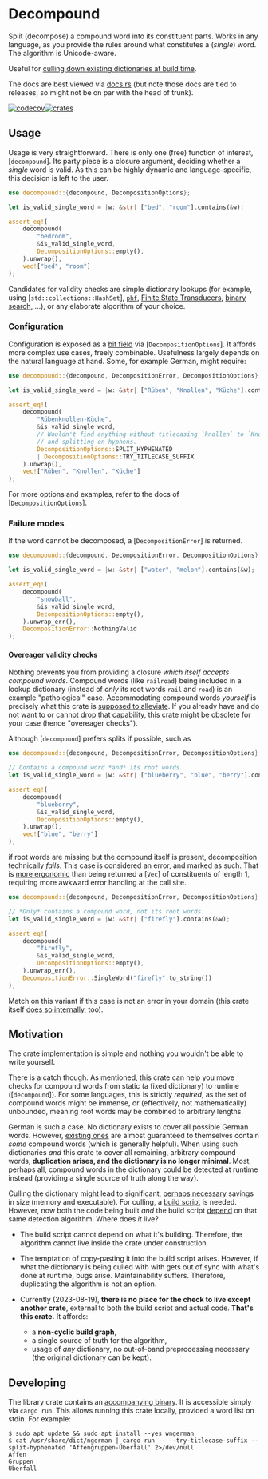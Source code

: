 # Decompound

Split (decompose) a compound word into its constituent parts. Works in any language, as
you provide the rules around what constitutes a (*single*) word. The algorithm is
Unicode-aware.

Useful for [culling down existing dictionaries at build time](#motivation).

The docs are best viewed via [docs.rs](https://docs.rs/decompound) (but note those docs
are tied to releases, so might not be on par with the head of trunk).

[![codecov](https://codecov.io/github/alexpovel/decompound/graph/badge.svg?token=VCCO4HF6MT)](https://codecov.io/github/alexpovel/decompound)[![crates](https://img.shields.io/crates/v/decompound.svg)](https://crates.io/crates/decompound)

## Usage

Usage is very straightforward. There is only one (free) function of interest,
[`decompound`]. Its party piece is a closure argument, deciding whether a *single* word
is valid. As this can be highly dynamic and language-specific, this decision is left to
the user.

```rust
use decompound::{decompound, DecompositionOptions};

let is_valid_single_word = |w: &str| ["bed", "room"].contains(&w);

assert_eq!(
    decompound(
        "bedroom",
        &is_valid_single_word,
        DecompositionOptions::empty(),
    ).unwrap(),
    vec!["bed", "room"]
);
```

Candidates for validity checks are simple dictionary lookups (for example, using
[`std::collections::HashSet`], [`phf`](https://crates.io/crates/phf), [Finite State
Transducers](https://docs.rs/fst/latest/fst/), [binary
search](https://docs.rs/b4s/latest/b4s/), ...), or any elaborate algorithm of your
choice.

### Configuration

Configuration is exposed as a [bit
field](https://docs.rs/bitflags/latest/bitflags/index.html) via
[`DecompositionOptions`]. It affords more complex use cases, freely combinable.
Usefulness largely depends on the natural language at hand. Some, for example German,
might require:

```rust
use decompound::{decompound, DecompositionError, DecompositionOptions};

let is_valid_single_word = |w: &str| ["Rüben", "Knollen", "Küche"].contains(&w);

assert_eq!(
    decompound(
        "Rübenknollen-Küche",
        &is_valid_single_word,
        // Wouldn't find anything without titlecasing `knollen` to `Knollen`,
        // and splitting on hyphens.
        DecompositionOptions::SPLIT_HYPHENATED
        | DecompositionOptions::TRY_TITLECASE_SUFFIX
    ).unwrap(),
    vec!["Rüben", "Knollen", "Küche"]
);
```

For more options and examples, refer to the docs of [`DecompositionOptions`].

### Failure modes

If the word cannot be decomposed, a [`DecompositionError`] is returned.

```rust
use decompound::{decompound, DecompositionError, DecompositionOptions};

let is_valid_single_word = |w: &str| ["water", "melon"].contains(&w);

assert_eq!(
    decompound(
        "snowball",
        &is_valid_single_word,
        DecompositionOptions::empty(),
    ).unwrap_err(),
    DecompositionError::NothingValid
);
```

#### Overeager validity checks

Nothing prevents you from providing a closure *which itself accepts compound words*.
Compound words (like `railroad`) being included in a lookup dictionary (instead of
*only* its root words `rail` and `road`) is an example "pathological" case.
Accommodating compound words *yourself* is precisely what this crate is [supposed to
alleviate](#motivation). If you already have and do not want to or cannot drop that
capability, this crate might be obsolete for your case (hence "overeager checks").

Although [`decompound`] prefers splits if possible, such as

```rust
use decompound::{decompound, DecompositionError, DecompositionOptions};

// Contains a compound word *and* its root words.
let is_valid_single_word = |w: &str| ["blueberry", "blue", "berry"].contains(&w);

assert_eq!(
    decompound(
        "blueberry",
        &is_valid_single_word,
        DecompositionOptions::empty(),
    ).unwrap(),
    vec!["blue", "berry"]
);
```

if root words are missing but the compound itself is present, decomposition technically
*fails*. This case is considered an error, and marked as such. That is [more
ergonomic](https://lexi-lambda.github.io/blog/2019/11/05/parse-don-t-validate/) than
being returned a [`Vec`] of constituents of length 1, requiring more awkward error
handling at the call site.

```rust
use decompound::{decompound, DecompositionError, DecompositionOptions};

// *Only* contains a compound word, not its root words.
let is_valid_single_word = |w: &str| ["firefly"].contains(&w);

assert_eq!(
    decompound(
        "firefly",
        &is_valid_single_word,
        DecompositionOptions::empty(),
    ).unwrap_err(),
    DecompositionError::SingleWord("firefly".to_string())
);
```

Match on this variant if this case is not an error in your domain (this crate itself
[does so
internally](https://github.com/alexpovel/decompound/blob/b2f4151940c4c55bdb3684c2b74f6336faaf9d2e/src/lib.rs#L187-L190),
too).

## Motivation

The crate implementation is simple and nothing you wouldn't be able to write yourself.

There is a catch though. As mentioned, this crate can help you move checks for compound
words from static (a fixed dictionary) to runtime ([`decompound`]). For some languages,
this is strictly *required*, as the set of compound words might be immense, or
(effectively, not mathematically) unbounded, meaning root words may be combined to
arbitrary lengths.

German is such a case. No dictionary exists to cover all possible
German words. However, [existing ones](https://sourceforge.net/projects/germandict/) are
almost guaranteed to themselves contain *some* compound words (which is generally
helpful). When using such dictionaries *and* this crate to cover all remaining,
arbitrary compound words, **duplication arises, and the dictionary is no longer
minimal**. Most, perhaps all, compound words in the dictionary could be detected at
runtime instead (providing a single source of truth along the way).

Culling the dictionary might lead to significant, [perhaps
necessary](https://github.com/rust-lang/crates.io/issues/195) savings in size (memory
and executable). For culling, a [build
script](https://doc.rust-lang.org/cargo/reference/build-scripts.html) is needed.
However, now both the code being built *and* the build script
[depend](https://doc.rust-lang.org/cargo/reference/specifying-dependencies.html#build-dependencies)
on that same detection algorithm. Where does *it* live?

- The build script cannot depend on what it's building. Therefore, the algorithm cannot
  live inside the crate under construction.
- The temptation of copy-pasting it into the build script arises. However, if what the
  dictionary is being culled with with gets out of sync with what's done at runtime,
  bugs arise. Maintainability suffers. Therefore, duplicating the algorithm is not an
  option.
- Currently (2023-08-19), **there is no place for the check to live except another
  crate**, external to both the build script and actual code. **That's this crate.** It
  affords:

  - a **non-cyclic build graph**,
  - a single source of truth for the algorithm,
  - usage of *any* dictionary, no out-of-band preprocessing necessary (the original
  dictionary can be kept).

## Developing

The library crate contains an [accompanying binary](./src/main.rs). It is accessible
simply via `cargo run`. This allows running this crate locally, provided a word list on
stdin. For example:

```console
$ sudo apt update && sudo apt install --yes wngerman
$ cat /usr/share/dict/ngerman | cargo run -- --try-titlecase-suffix --split-hyphenated 'Affengruppen-Überfall' 2>/dev/null
Affen
Gruppen
Überfall
```
